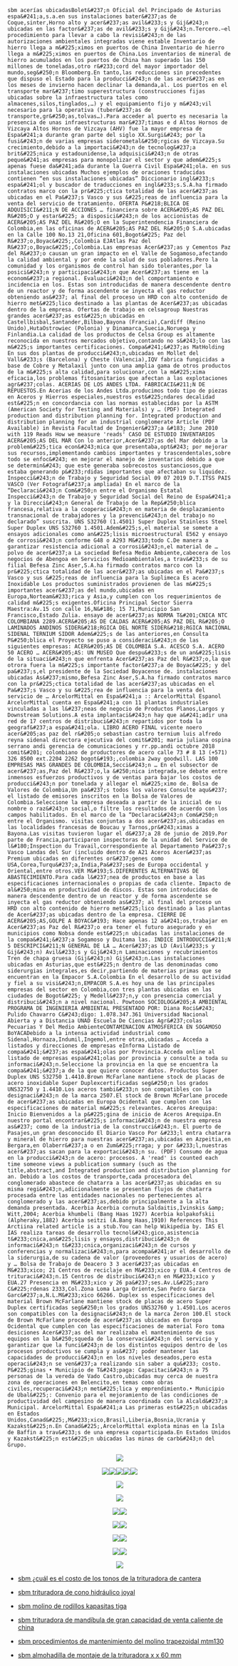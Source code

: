 
```
sbm acerías ubicadasBolet&#237;n Oficial del Principado de Asturias espa&#241;a,s.a.en sus instalaciones bater&#237;as de Coque,sinter,Horno alto y acer&#237;as avil&#233;s y Gij&#243;n ubicadas en las factor&#237;as de avil&#233;s y Gij&#243;n.Tercero.—el procedimiento para llevar a cabo la revisi&#243;n de las autorizaciones ambientales integradas viene estable Inventario de hierro llega a m&#225;ximos en puertos de China Inventario de hierro llega a m&#225;ximos en puertos de China.Los inventarios de mineral de hierro acumulados en los puertos de China han superado las 150 millones de toneladas,otro r&#233;cord del mayor importador del mundo,seg&#250;n Bloomberg.En tanto,las reducciones sin precedentes que dispuso el Estado para la producci&#243;n de las acer&#237;as en los meses de invierno hacen declinar la demanda,al. Los puertos en el transporte mar&#237;timo superestructura (construcciones fijas ubicadas sobre la infraestructura tales como almacenes,silos,tinglados,…) y el equipamiento fijo y m&#243;vil necesario para la operativa (tuber&#237;as de transporte,gr&#250;as,tolvas…).Para acceder al puerto es necesaria la presencia de unas infraestructuras mar&#237;timas e d Altos Hornos de Vizcaya Altos Hornos de Vizcaya (AHV) fue la mayor empresa de Espa&#241;a durante gran parte del siglo XX.Surgi&#243; por la fusi&#243;n de varias empresas siderometal&#250;rgicas de Vizcaya.Su crecimiento,debido a la importaci&#243;n de tecnolog&#237;a brit&#225;nica y estadounidense,la adquisici&#243;n de otras peque&#241;as empresas para monopolizar el sector y que adem&#225;s apenas fuese da&#241;ada durante la Guerra Civil Espa&#241;ola. en sus instalaciones ubicadas Muchos ejemplos de oraciones traducidas contienen “en sus instalaciones ubicadas” Diccionario ingl&#233;s espa&#241;ol y buscador de traducciones en ingl&#233;s.S.A.ha firmado contratos marco con la pr&#225;ctica totalidad de las acer&#237;as ubicadas en el Pa&#237;s Vasco y sus &#225;reas de influencia para la venta del servicio de tratamiento. OFERTA P&#218;BLICA DE ADQUISICI&#211;N DE ACCIONES … financiera sobre ACER&#205;AS PAZ DEL R&#205;O y estar&#225; a disposici&#243;n de los accionistas de ACER&#205;AS PAZ DEL R&#205;O en la Superintendencia Financiera de Colombia,en las oficinas de ACER&#205;AS PAZ DEL R&#205;O S.A.ubicadas en la Calle 100 No.13 21,Oficina 601,Bogot&#225; Paz del R&#237;o,Boyac&#225;,Colombia EJAtlas Paz del R&#237;o,Boyac&#225;,Colombia.Las empresas Acer&#237;as y Cementos Paz del R&#237;o causan un gran impacto en el Valle de Sogamoso,afectando la calidad ambiental y por ende la salud de sus pobladores.Pero la comunidad y los organismos de control han sido tolerantes,por la posici&#243;n y participaci&#243;n que Acer&#237;as tiene en la econom&#237;a regional. Evaluaci&#243;n del comportamiento e incidencia en los. Estas son introducidas de manera descendente dentro de un reactor y de forma ascendente se inyecta el gas reductor obteniendo as&#237; al final del proceso un HRD con alto contenido de hierro met&#225;lico destinado a las plantas de Acer&#237;as ubicadas dentro de la empresa. Ofertas de trabajo en celsagroup Nuestras grandes acer&#237;as est&#225;n ubicadas en Castellbisbal,Santander,Bilbao,Bayona (Francia),Cardiff (Reino Unido),HutaOstrowiec (Polonia) y Dinamarca,Suecia,Noruega y Finlandia.La calidad de los productos de Celsa Group es altamente reconocida en nuestros mercados objetivo,contando no s&#243;lo con las m&#225;s importantes certificaciones. Compa&#241;&#237;as MatHolding En sus dos plantas de producci&#243;n,ubicadas en Mollet del Vall&#233;s (Barcelona) y Cheste (Valencia),IQV fabrica fungicidas a base de Cobre y Metalaxil junto con una amplia gama de otros productos de la m&#225;s alta calidad,para solucionar,con la m&#225;xima eficacia,los problemas fitosanitarios que afectan a las explotaciones agr&#237;colas. ACERIAS DE LOS ANDES LTDA. FABRICACI&#211;N DE REPUESTOS.En Acerias de los Andes Ltda.producimos todo tipo de piezas en Aceros y Hierros especiales,nuestros est&#225;ndares decalidad est&#225;n en concordancia con las normas establecidas por la ASTM (American Society for Testing and Materials) y … (PDF) Integrated production and distribution planning for. Integrated production and distribution planning for an industrial conglomerate Article (PDF Available) in Revista Facultad de Ingenier&#237;a &#183; June 2010 with 119 Reads How we measure 'reads' CASO DE ESTUDIO INVENTARIOS ACER&#205;AS DEL MAR Con lo anterior,Acer&#237;as del Mar debido a la problem&#225;tica econ&#243;mica que presentaba,opt&#243; por mejorar sus recursos,implementando cambios importantes y trascendentales,sobre todo se enfoc&#243; en mejorar el manejo de inventarios debido a que se determin&#243; que este generaba sobrecostos sustanciosos,que estaba generando p&#233;rdidas importantes que afectaban su liquidez. Inspecci&#243;n de Trabajo y Seguridad Social 09 07 2019 D.T.ITSS PAIS VASCO (Ver Fotograf&#237;a ampliada) En el marco de la “Declaraci&#243;n Com&#250;n entre el Organismo Estatal Inspecci&#243;n de Trabajo y Seguridad Social del Reino de Espa&#241;a y la Direcci&#243;n General de Trabajo de la Rep&#250;blica francesa,relativa a la cooperaci&#243;n en materia de desplazamiento transnacional de trabajadores y la prevenci&#243;n del trabajo no declarado” suscrita. UNS S32760 (1.4501) Super Duplex Stainless Steel Super Duplex UNS S32760 1.4501.Adem&#225;s,el material se somete a ensayos adicionales como an&#225;lisis microestructural E562 y ensayo de corrosi&#243;n conforme G48 o A293 M&#233;todo C.De manera a garantizar resistencia adicional a corrosi&#243;n,el material de … polvo de acer&#237;a La sociedad Befesa Medio Ambiente,cabecera de los negocios de Abengoa en Servicios Medioambientales,a trav&#233;s de su filial Befesa Zinc Aser,S.A.ha firmado contratos marco con la pr&#225;ctica totalidad de las acer&#237;as ubicadas en el Pa&#237;s Vasco y sus &#225;reas de influencia para la Suplimeca Es acero Inoxidable Los productos suministrados provienen de las m&#225;s importantes acer&#237;as del mundo,ubicadas en Europa,Norteam&#233;rica y Asia,y cumplen con los requerimientos de calidad m&#225;s exigentes.Oficina Principal Sector Sierra Maestra:Av.15 con calle 16,N&#186; 15 71,Municipio San Francisco,Estado Zulia. ensayo de acer&#237;as NORMA T&#201;CNICA NTC COLOMBIANA 2289.ACER&#205;AS DE CALDAS ACER&#205;AS PAZ DEL R&#205;O LAMINADOS ANDINOS SIDER&#218;RGICA DEL NORTE SIDER&#218;RGICA NACIONAL SIDENAL TERNIUM SIDOR Adem&#225;s de las anteriores,en Consulta P&#250;blica el Proyecto se puso a consideraci&#243;n de las siguientes empresas: ACER&#205;AS DE COLOMBIA S.A. ACESCO S.A. ACERO 50 ACERO … ACER&#205;AS: UN MUSEO Que despu&#233;s de un an&#225;lisis de la situaci&#243;n que enfrenta Acer&#237;as Paz del R&#237;o,la que otrora fuera la m&#225;s importante factor&#237;a de Boyac&#225; y del pa&#237;s,el presidente de la Sociedad Boyacense de. instalaciones ubicadas As&#237;mismo,Befesa Zinc Aser,S.A.ha firmado contratos marco con la pr&#225;ctica totalidad de las acer&#237;as ubicadas en el Pa&#237;s Vasco y su &#225;rea de influencia para la venta del servicio de … ArcelorMittal en Espa&#241;a :: ArcelorMittal Espanol ArcelorMittal cuenta en Espa&#241;a con 11 plantas industriales vinculadas a las l&#237;neas de negocio de Productos Planos,Largos y Downstream Solutions.A esta implantaci&#243;n hay que a&#241;adir una red de 17 centros de distribuci&#243;n repartidos por toda la geograf&#237;a espa&#241;ola. LIBRO ACERO FINAL vicente noero acer&#205;as paz del r&#205;o sebastian castro ternium luis alfredo reyna sidenal directora ejecutiva del comit&#201; maria juliana ospina serrano andi gerencia de comunicaciones y rr.pp.andi octubre 2018 comit&#201; colombiano de productores de acero calle 73 # 8 13 (+571) 326 8500 ext.2204 2262 bogot&#193;,colombia 2way goodwill. LAS 100 EMPRESAS MAS GRANDES DE COLOMBIA,Secci&#243;n … En el subsector de acer&#237;as,Paz del R&#237;o,la &#250;nica integrada,se debate entre inmensos esfuerzos productivos y de ventas para bajar los costos de producci&#243;n por tonelada y allegar el m&#225;ximo de. Bolsa de Valores de Colombia,Un pa&#237;s todos los valores Consulte aqu&#237; el listado de emisores inscritos en la Bolsa de Valores de Colombia.Seleccione la empresa deseada a partir de la inicial de su nombre o raz&#243;n social,o filtre los resultados de acuerdo con los campos habilitados. En el marco de la “Declaraci&#243;n Com&#250;n entre el Organismo. visitas conjuntas a dos acer&#237;as,ubicadas en las localidades francesas de Boucau y Tarnos,pr&#243;ximas a Bayona.Las visitas tuvieron lugar el d&#237;a 28 de junio de 2019.Por parte de Francia,participaron inspectoras de la unidad del Service de l&#180;Inspection du Travail,correspondiente al Departamento Pa&#237;s Vasco Landas del Sur (incluido dentro de A21 Aceros Acer&#237;as Premium ubicadas en diferentes or&#237;genes como USA,Corea,Turqu&#237;a,India,Pa&#237;ses de Europa occidental y Oriental,entre otros.VER M&#193;S.DIFERENTES ALTERNATIVAS DE ABASTECIMIENTO.Para cada l&#237;nea de productos en base a las especificaciones internacionales o propias de cada cliente. Impacto de al&#250;mina en productividad de discos. Estas son introducidas de manera descendente dentro de un reactor y de forma ascendente se inyecta el gas reductor obteniendo as&#237; al final del proceso un HRD con alto contenido de hierro met&#225;lico destinado a las plantas de Acer&#237;as ubicadas dentro de la empresa. CIERRE DE ACER&#205;AS,GOLPE A BOYAC&#193; Hace apenas 12 a&#241;os,trabajar en Acer&#237;as Paz del R&#237;o era tener el futuro asegurado y en municipios como Nobsa donde est&#225;n ubicadas las instalaciones de la compa&#241;&#237;a Sogamoso y Duitama las. INDICE INTRODUCCI&#211;N 5 DESCRIPCI&#211;N GENERAL DE LA … Acer&#237;as LD (Avil&#233;s y Gij&#243;n) Avil&#233;s y Gij&#243;n Laminaciones y recubrimientos Tren de chapa gruesa (Gij&#243;n) Gij&#243;n.Las instalaciones ubicadas en Asturias,que est&#225;n dentro de las denominadas como siderurgias integrales,es decir,partiendo de materias primas que se encuentran en la Empacor S.A.Colombia En el desarrollo de su actividad y fiel a su visi&#243;n,EMPACOR S.A.es hoy una de las principales empresas del sector en Colombia,con tres plantas ubicadas en las ciudades de Bogot&#225; y Medell&#237;n,y con presencia comercial y distribuci&#243;n a nivel nacional. Powtoon SOCIOLOG&#205;A AMBIENTAL PROGRAMA DE INGENIERIA AMBIENTAL PRESENTADO POR: Diana Roci&#243; Pulido Chavarro C&#243;digo: 1.078.347.361 Universidad Nacional Abierta y a Distancia UNAD Escuela De Ciencias Agr&#237;colas Pecuarias Y Del Medio AmbienteCONTAMINACION ATMOSFERICA EN SOGAMOSO BoYACADebido a la intensa actividad industrial como Sidenal,Hornaza,Indumil,Ingemol,entre otras,ubicadas … Acceda a listados y direcciones de empresas eInforma Listado de compa&#241;&#237;as espa&#241;olas por Provincia.Acceda online al listado de empresas espa&#241;olas por provincia y consulte a toda su informaci&#243;n.Seleccione la provincia en la que se encuentra la compa&#241;&#237;a de la que quiere conocer datos. Productos Super Duplex UNS S32750 1.4410.Brown McFarlane mantiene stock de placas de acero inoxidable Super Duplexcertificadas seg&#250;n los grados UNS32750 y 1.4410.Los aceros tambi&#233;n son compatibles con la designaci&#243;n de la marca 2507.El stock de Brown McFarlane procede de acer&#237;as ubicadas en Europa Ocidental que cumplen con las especificaciones de material m&#225;s relevantes. Aceros Arequipa: Inicio Bienvenidos a la p&#225;gina de inicio de Aceros Arequipa.En nuestro portal encontrar&#225;s informaci&#243;n de nuestra empresa as&#237; como de la industria de la construcci&#243;n. El puerto de Pasajes,un gran desconocido El Diario Vasco Por &#233;l entra chatarra y mineral de hierro para nuestras acer&#237;as,ubicadas en Azpeitia,en Bergara,en Olaberr&#237;a o en Zum&#225;rraga; y por &#233;l,nuestras acer&#237;as sacan para la exportaci&#243;n su. (PDF) Consumo de agua en la producci&#243;n de acero: procesos. A 'read' is counted each time someone views a publication summary (such as the title,abstract,and Integrated production and distribution planning for an. Debido a los costos de transporte,cada procesadora del conglomerado abastece de chatarra a las acer&#237;as ubicadas en su misma regi&#243;n,adicionalmente se presentan flujos de chatarra procesada entre las entidades nacionales no pertenecientes al conglomerado y las acer&#237;as,debido principalmente a la alta demanda presentada. Acerbia Acerbia cornuta Saldaitis,Ivinskis &amp; Witt,2004; Acerbia khumbeli (Bang Haas 1927) Acerbia kolpakofskii (Alpheraky,1882) Acerbia seitzi (A.Bang Haas,1910) References This Arctiina related article is a stub.You can help Wikipedia by. IAS El IAS realiza tareas de desarrollo tecnol&#243;gico,asistencia t&#233;cnica,an&#225;lisis y ensayos,distribuci&#243;n de informaci&#243;n t&#233;cnica,organizaci&#243;n de cursos y conferencias y normalizaci&#243;n,para acompa&#241;ar el desarrollo de la siderurgia,de su cadena de valor (proveedores y usuarios de acero) y … Bolsa de Trabajo de Deacero 3 3 acer&#237;as ubicadas en M&#233;xico; 21 Centros de reciclaje en M&#233;xico y EUA.4 Centros de trituraci&#243;n.15 Centros de distribuci&#243;n en M&#233;xico y EUA.27 Presencia en M&#233;xico y 26 pa&#237;ses.Av.L&#225;zaro C&#225;rdenas 2333,Col.Zona Loma Larga Oriente,San Pedro Garza Garc&#237;a,N.L.M&#233;xico 66266. Duplex ss especificaciones del material Brown McFarlane mantiene stock de placas de acero Super Duplex certificadas seg&#250;n los grados UNS32760 y 1.4501.Los aceros son compatibles con la designaci&#243;n de la marca Zeron 100.El stock de Brown McFarlane procede de acer&#237;as ubicadas en Europa Ocidental que cumplen con las especificaciones de material Foro toma desiciones Acer&#237;as del mar realizaba el mantenimiento de sus equipos en la b&#250;squeda de la conservaci&#243;n del servicio y garantizar que la funci&#243;n de los distintos equipos dentro de los procesos productivos se cumpla y as&#237; poder mantener las capacidades de producci&#243;n en los niveles deseados,pero esta operaci&#243;n se ven&#237;a realizando sin saber a qu&#233; costo. P&#225;ginas • Municipio de T&#243;paga: Capacitaci&#243;n a 75 personas de la vereda de Vado Castro,ubicadas muy cerca de nuestra zona de operaciones en Belencito,en temas como obras civiles,recuperaci&#243;n met&#225;lica y emprendimiento.• Municipio de Ubal&#225;: Convenio para el mejoramiento de las condiciones de productividad del campesino de manera coordinada con la Alcald&#237;a Municipal. ArcelorMittal Espa&#241;a Las primeras est&#225;n ubicadas en Estados Unidos,Canad&#225;,M&#233;xico,Brasil,Liberia,Bosnia,Ucrania y Kazakst&#225;n.En Canad&#225;,ArcelorMittal explota minas en la Isla de Baffin a trav&#233;s de una empresa coparticipada.En Estados Unidos y Kazakst&#225;n est&#225;n ubicadas las minas de carb&#243;n del Grupo. 
```

<div align="center">

<a href="https://es-crusher.shibang-china.com/github&k=sbm+acer%C3%ADas+ubicadas"><img src="https://static.shibang-china.com/es/crusher/logo.jpg"></a>

<a href="https://es-crusher.shibang-china.com/github&k=sbm+acer%C3%ADas+ubicadas"><img src="https://static.shibang-china.com/es/crusher/index.jpg"></a><a href="https://es-crusher.shibang-china.com/material.htmlgithub&k=sbm+acer%C3%ADas+ubicadas"><img src="https://static.shibang-china.com/es/crusher/material.jpg"></a><a href="https://es-crusher.shibang-china.com/application.htmlgithub&k=sbm+acer%C3%ADas+ubicadas"><img src="https://static.shibang-china.com/es/crusher/application.jpg"></a><a href="https://es-crusher.shibang-china.com/aboutus.htmlgithub&k=sbm+acer%C3%ADas+ubicadas"><img src="https://static.shibang-china.com/es/crusher/aboutus.jpg"></a><a href="https://es-crusher.shibang-china.com/contact.htmlgithub&k=sbm+acer%C3%ADas+ubicadas"><img src="https://static.shibang-china.com/es/crusher/contact.jpg"></a>

<a href="https://es-crusher.shibang-china.com/github&k=sbm+acer%C3%ADas+ubicadas"><img src="https://static.shibang-china.com/es/crusher/banner.jpg"></a>

<a href="https://swt.shibang-china.com/github&k=sbm+acer%C3%ADas+ubicadas"><img src="https://static.shibang-china.com/es/crusher/text.jpg"></a>

<a href="https://swt.shibang-china.com/github&k=sbm+acer%C3%ADas+ubicadas"><img src="https://static.shibang-china.com/es/crusher/chat.jpg"></a><a href="https://es-crusher.shibang-china.com/contact.htmlgithub&k=sbm+acer%C3%ADas+ubicadas"><img src="https://static.shibang-china.com/es/crusher/message.jpg"></a>

<a href="https://es-crusher.shibang-china.com/products/pe.htmlgithub&k=sbm+acer%C3%ADas+ubicadas"><img src="https://static.shibang-china.com/es/crusher/pe.jpg"></a><a href="https://es-crusher.shibang-china.com/products/pf.htmlgithub&k=sbm+acer%C3%ADas+ubicadas"><img src="https://static.shibang-china.com/es/crusher/pf.jpg"></a>

<a href="https://es-crusher.shibang-china.com/products/hpt.htmlgithub&k=sbm+acer%C3%ADas+ubicadas"><img src="https://static.shibang-china.com/es/crusher/hpt.jpg"></a><a href="https://es-crusher.shibang-china.com/products/vsi.htmlgithub&k=sbm+acer%C3%ADas+ubicadas"><img src="https://static.shibang-china.com/es/crusher/vsi.jpg"></a>

<a href="https://es-crusher.shibang-china.com/products/klv.htmlgithub&k=sbm+acer%C3%ADas+ubicadas"><img src="https://static.shibang-china.com/es/crusher/klv.jpg"></a><a href="https://es-crusher.shibang-china.com/products/portable.htmlgithub&k=sbm+acer%C3%ADas+ubicadas"><img src="https://static.shibang-china.com/es/crusher/portable.jpg"></a>

<a href="https://swt.shibang-china.com/github&k=sbm+acer%C3%ADas+ubicadas"><img src="https://static.shibang-china.com/es/crusher/case.jpg"></a>

</div>


* [sbm ¿cuál es el costo de los tonos de la trituradora de cantera ](sbm%20%C2%BFcu%C3%A1l%20es%20el%20costo%20de%20los%20tonos%20de%20la%20trituradora%20de%20cantera%20.md)

* [sbm trituradora de cono hidráulico joyal](sbm%20trituradora%20de%20cono%20hidr%C3%A1ulico%20joyal.md)

* [sbm molino de rodillos kapasitas tiga](sbm%20molino%20de%20rodillos%20kapasitas%20tiga.md)

* [sbm trituradora de mandíbula de gran capacidad de venta caliente de china](sbm%20trituradora%20de%20mand%C3%ADbula%20de%20gran%20capacidad%20de%20venta%20caliente%20de%20china.md)

* [sbm procedimientos de mantenimiento del molino trapezoidal mtm130](sbm%20procedimientos%20de%20mantenimiento%20del%20molino%20trapezoidal%20mtm130.md)

* [sbm almohadilla de montaje de la trituradora x x 60 mm](sbm%20almohadilla%20de%20montaje%20de%20la%20trituradora%20x%20x%2060%20mm.md)